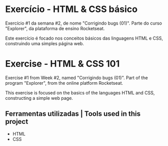 # Exercício - HTML & CSS básico

Exercício #1 da semana #2, de nome "Corrigindo bugs (01)". Parte do curso "Explorer", da plataforma de ensino Rocketseat.

Este exercício é focado nos conceitos básicos das linguagens HTML e CSS, construindo uma simples página web.

# Exercise - HTML & CSS 101

Exercise #1 from Week #2, named "Corrigindo bugs (01)". Part of the program "Explorer", from the online platform Rocketseat.

This exercise is focused on the basics of the languages HTML and CSS, constructing a simple web page.


## Ferramentas utilizadas | Tools used in this project

- HTML
- CSS
